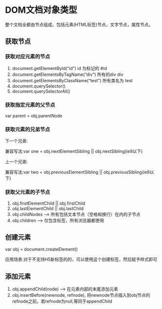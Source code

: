 # DOM文档对象类型

整个文档全都由节点组成，包括元素(HTML标签)节点，文字节点，属性节点。

## 获取节点

### 获取对应元素的节点
1. document.getElementById(“id”) id 为标记的 #id
2. document.getElementsByTagName(“div”) 所有的div div
3. document.getElementsByClassName(“test”) 所有类名为 test
4. document.querySelector()
5. document.querySelectorAll()

### 获取指定元素的父节点

var parent = obj.parentNode

### 获取元素的兄弟节点

下一个兄弟:

兼容写法:var one = obj.nextElementSibling || obj.nextSibling(ie9以下)  

上一个兄弟:

兼容写法:var two = obj.previousElementSibling || obj.previousSibling(ie9以下)

### 获取父元素的子节点

1. obj.firstElementChild || obj.firstChild 
2. obj.lastElementChild || obj.lastChild
3. obj.childNodes  --> 所有包括文本节点（空格和换行）在内的子节点
4. obj.children --> 仅包含标签，所有浏览器都使用 

## 创建元素

var obj = document.createElement()

应用场景:对于不支持H5新标签的的，可以使用这个创建标签，然后赋予样式即可

## 添加元素

1. obj.appendChild(node) --> 在元素内部的末尾添加元素
2. obj.insertBefore(newnode, refnode), 将newnode节点插入到obj节点的refnode之前。若refnode为null,等同于appendChild
